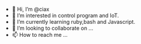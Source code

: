 - 👋 Hi, I’m @ciax
- 👀 I’m interested in control program and IoT.
- 🌱 I’m currently learning ruby,bash and Javascript.
- 💞️ I’m looking to collaborate on ...
- 📫 How to reach me ...

<!---
ciax/ciax is a ✨ special ✨ repository because its `README.md` (this file) appears on your GitHub profile.
You can click the Preview link to take a look at your changes.
--->
